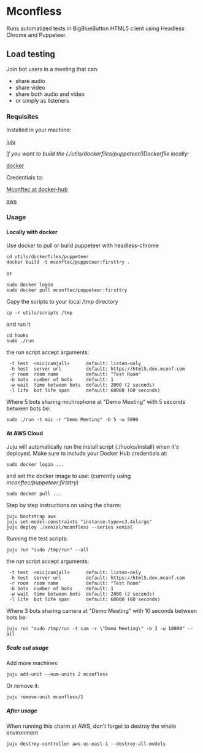 # Mconfless

Runs automatized tests in BigBlueButton HTML5 client using Headless Chrome and
Puppeteer.

## Load testing

Join bot users in a meeting that can:

  - share audio
  - share video
  - share both audio and video
  - or simply as listeners

### Requisites

Installed in your machine:

[juju](https://docs.jujucharms.com/2.3/en/reference-install)

*if you want to build the (./utils/dockerfiles/puppeteer/)Dockerfile locally:*

[docker](https://docs.docker.com/install/linux/docker-ce/ubuntu)

Credentials to:

[Mconftec at docker-hub](https://hub.docker.com/r/mconftec/puppeteer)

[aws](https://docs.jujucharms.com/2.3/en/help-aws)

### Usage

#### Locally with docker

Use docker to pull or build puppeteer with headless-chrome
```shell
cd utils/dockerfiles/puppeteer
docker build -t mconftec/puppeteer:firsttry .
```
or
```shell
sudo docker login
sudo docker pull mconftec/puppeteer:firsttry
```
Copy the scripts to your local /tmp directory
```shell
cp -r utils/scripts /tmp
```
and run it
```shell
cd hooks
sudo ./run
```
the *run* script accept arguments:
```
 -t test  <mic|cam|all>      default: listen-only
 -h host  server url         default: https://html5.dev.mconf.com
 -r room  room name          default: "Test Room"
 -b bots  number of bots     default: 1
 -w wait  time between bots  default: 2000 (2 seconds)
 -l life  bot life span      default: 60000 (60 seconds)
```
Where 5 bots sharing michrophone at "Demo Meeting" with 5 seconds between bots be:
```shell
sudo ./run -t mic -r "Demo Meeting" -b 5 -w 5000
```

#### At AWS Cloud

Juju will automatically run the install script (./hooks/install) when it's
deployed. Make sure to include your Docker Hub credentials at:
```shell
sudo docker login ...
```
and set the docker image to use: (currently using *mconftec/puppeteer:firsttry*)
```shell
sudo docker pull ...
```
Step by step instructions on using the charm:
```shell
juju bootstrap aws
juju set-model-constraints "instance-type=c3.4xlarge"
juju deploy ./xenial/mconfless --series xenial
```
Running the test scripts:
```shell
juju run "sudo /tmp/run" --all
```
the *run* script accept arguments:
```
 -t test  <mic|cam|all>      default: listen-only
 -h host  server url         default: https://html5.dev.mconf.com
 -r room  room name          default: "Test Room"
 -b bots  number of bots     default: 1
 -w wait  time between bots  default: 2000 (2 seconds)
 -l life  bot life span      default: 60000 (60 seconds)
```
Where 3 bots sharing camera at "Demo Meeting" with 10 seconds between bots be:
```shell
juju run "sudo /tmp/run -t cam -r \"Demo Meeting\" -b 3 -w 10000" --all
```

##### Scale out usage

Add more machines:
```shell
juju add-unit --num-units 2 mconfless
```
Or remove it:
```shell
juju remove-unit mconfless/1
```

##### After usage

When running this charm at AWS, don't forget to destroy the whole environment
```shell
juju destroy-controller aws-us-east-1 --destroy-all-models
```

